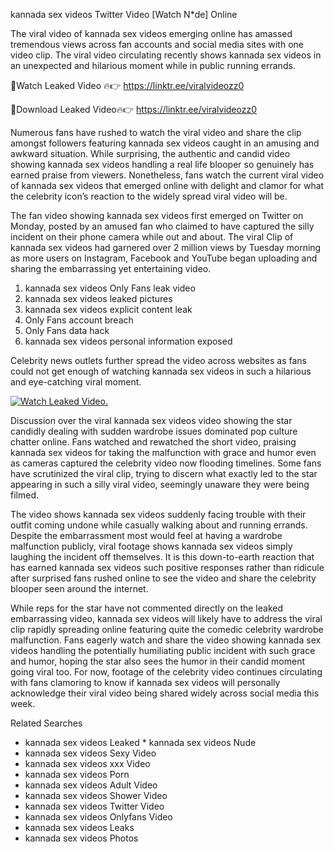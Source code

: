 ﻿kannada sex videos Twitter Video [Watch N*de] Online

The viral video of ﻿kannada sex videos emerging online has amassed tremendous views across fan accounts and social media sites with one video clip. The viral video circulating recently shows ﻿kannada sex videos in an unexpected and hilarious moment while in public running errands. 

🔴Watch Leaked Video 🔥👉  https://linktr.ee/viralvideozz0 

🔴Download Leaked Video🔥👉  https://linktr.ee/viralvideozz0 

Numerous fans have rushed to watch the viral video and share the clip amongst followers featuring ﻿kannada sex videos caught in an amusing and awkward situation. While surprising, the authentic and candid video showing ﻿kannada sex videos handling a real life blooper so genuinely has earned praise from viewers. Nonetheless, fans watch the current viral video of ﻿kannada sex videos that emerged online with delight and clamor for what the celebrity icon’s reaction to the widely spread viral video will be.

The fan video showing ﻿kannada sex videos first emerged on Twitter on Monday, posted by an amused fan who claimed to have captured the silly incident on their phone camera while out and about. The viral Clip of ﻿kannada sex videos had garnered over 2 million views by Tuesday morning as more users on Instagram, Facebook and YouTube began uploading and sharing the embarrassing yet entertaining video. 

1. ﻿kannada sex videos Only Fans leak video
2. ﻿kannada sex videos leaked pictures
3. ﻿kannada sex videos explicit content leak
4. Only Fans account breach
5. Only Fans data hack
6. ﻿kannada sex videos personal information exposed

Celebrity news outlets further spread the video across websites as fans could not get enough of watching ﻿kannada sex videos in such a hilarious and eye-catching viral moment. 

[![Watch Leaked Video.](https://miro.medium.com/v2/resize:fit:828/format:webp/1*cilzJN44JGOrTw9NJCrNHA.gif "Watch Leaked Video")](https://linktr.ee/viralvideozz0)

Discussion over the viral ﻿kannada sex videos video showing the star candidly dealing with sudden wardrobe issues dominated pop culture chatter online. Fans watched and rewatched the short video, praising ﻿kannada sex videos for taking the malfunction with grace and humor even as cameras captured the celebrity video now flooding timelines. Some fans have scrutinized the viral clip, trying to discern what exactly led to the star appearing in such a silly viral video, seemingly unaware they were being filmed.

The video shows ﻿kannada sex videos suddenly facing trouble with their outfit coming undone while casually walking about and running errands. Despite the embarrassment most would feel at having a wardrobe malfunction publicly, viral footage shows ﻿kannada sex videos simply laughing the incident off themselves. It is this down-to-earth reaction that has earned ﻿kannada sex videos such positive responses rather than ridicule after surprised fans rushed online to see the video and share the celebrity blooper seen around the internet.  

While reps for the star have not commented directly on the leaked embarrassing video, ﻿kannada sex videos will likely have to address the viral clip rapidly spreading online featuring quite the comedic celebrity wardrobe malfunction. Fans eagerly watch and share the video showing ﻿kannada sex videos handling the potentially humiliating public incident with such grace and humor, hoping the star also sees the humor in their candid moment going viral too. For now, footage of the celebrity video continues circulating with fans clamoring to know if ﻿kannada sex videos will personally acknowledge their viral video being shared widely across social media this week.

Related Searches
* ﻿kannada sex videos Leaked
﻿* kannada sex videos Nude
* ﻿kannada sex videos Sexy Video
* ﻿kannada sex videos xxx Video
* ﻿kannada sex videos Porn
* ﻿kannada sex videos Adult Video
* ﻿kannada sex videos Shower Video
* ﻿kannada sex videos Twitter Video
* ﻿kannada sex videos Onlyfans Video
* ﻿kannada sex videos Leaks
* ﻿kannada sex videos Photos